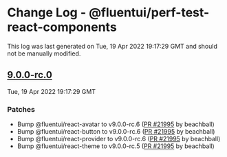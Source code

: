 # Change Log - @fluentui/perf-test-react-components

This log was last generated on Tue, 19 Apr 2022 19:17:29 GMT and should not be manually modified.

<!-- Start content -->

## [9.0.0-rc.0](https://github.com/microsoft/fluentui/tree/@fluentui/perf-test-react-components_v9.0.0-rc.0)

Tue, 19 Apr 2022 19:17:29 GMT

### Patches

- Bump @fluentui/react-avatar to v9.0.0-rc.6 ([PR #21995](https://github.com/microsoft/fluentui/pull/21995) by beachball)
- Bump @fluentui/react-button to v9.0.0-rc.6 ([PR #21995](https://github.com/microsoft/fluentui/pull/21995) by beachball)
- Bump @fluentui/react-provider to v9.0.0-rc.6 ([PR #21995](https://github.com/microsoft/fluentui/pull/21995) by beachball)
- Bump @fluentui/react-theme to v9.0.0-rc.5 ([PR #21995](https://github.com/microsoft/fluentui/pull/21995) by beachball)
